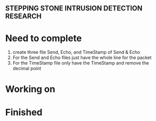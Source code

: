 ## STEPPING STONE INTRUSION DETECTION RESEARCH


# Need to complete
1. create three file Send, Echo, and TimeStamp of Send & Echo
2. For the Send and Echo files just have the whole line for the packet
3. For the TimeStamp file only have the TimeStamp and remove the decimal point

# Working on


# Finished


